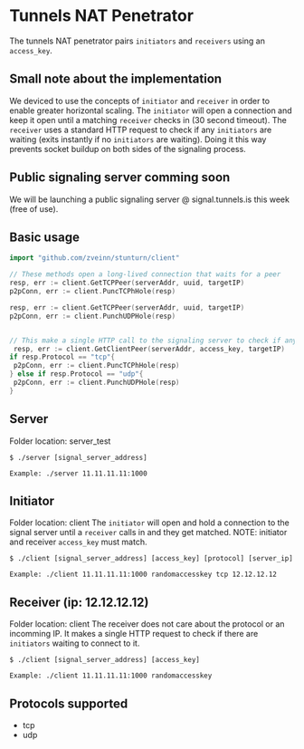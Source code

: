 # Tunnels NAT Penetrator
The tunnels NAT penetrator pairs `initiators` and `receivers` using an `access_key`.

## Small note about the implementation
We deviced to use the concepts of `initiator` and `receiver` in order to enable greater horizontal scaling.
The `initiator` will open a connection and keep it open until a matching `receiver` checks in (30 second timeout).
The `receiver` uses a standard HTTP request to check if any `initiators` are waiting (exits instantly if no `initiators` are waiting).
Doing it this way prevents socket buildup on both sides of the signaling process.

## Public signaling server comming soon
We will be launching a public signaling server @ signal.tunnels.is this week (free of use).

## Basic usage
```go
import "github.com/zveinn/stunturn/client"

// These methods open a long-lived connection that waits for a peer
resp, err := client.GetTCPPeer(serverAddr, uuid, targetIP)
p2pConn, err := client.PuncTCPhHole(resp)

resp, err := client.GetTCPPeer(serverAddr, uuid, targetIP)
p2pConn, err := client.PunchUDPHole(resp)


// This make a single HTTP call to the signaling server to check if any clients are waiting
 resp, err := client.GetClientPeer(serverAddr, access_key, targetIP)
if resp.Protocol == "tcp"{
 p2pConn, err := client.PuncTCPhHole(resp)
} else if resp.Protocol == "udp"{
 p2pConn, err := client.PunchUDPHole(resp)
}
```

## Server
Folder location: server_test
```
$ ./server [signal_server_address]

Example: ./server 11.11.11.11:1000
```

## Initiator
Folder location: client
The `initiator` will open and hold a connection to the signal server until a `receiver` calls in and they get matched.
NOTE: initiator and receiver `access_key` must match.
```
$ ./client [signal_server_address] [access_key] [protocol] [server_ip]

Example: ./client 11.11.11.11:1000 randomaccesskey tcp 12.12.12.12
```

## Receiver (ip: 12.12.12.12)
Folder location: client
The receiver does not care about the protocol or an incomming IP.
It makes a single HTTP request to check if there are `initiators` waiting to connect to it.
```
$ ./client [signal_server_address] [access_key]

Example: ./client 11.11.11.11:1000 randomaccesskey
```

## Protocols supported
 - tcp
 - udp
